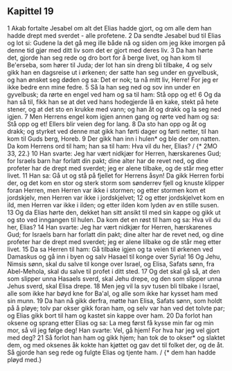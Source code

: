 ## Kapittel 19

1 Akab fortalte Jesabel om alt det Elias hadde gjort, og om alle dem han hadde drept med sverdet - alle profetene.
2 Da sendte Jesabel bud til Elias og lot si: Gudene la det gå meg ille både nå og siden om jeg ikke imorgen på denne tid gjør med ditt liv som det er gjort med deres liv.
3 Da han hørte det, gjorde han seg rede og dro bort for å berge livet, og han kom til Be'erseba, som hører til Juda; der lot han sin dreng bli tilbake,
4 og selv gikk han en dagsreise ut i ørkenen; der satte han seg under en gyvelbusk, og han ønsket seg døden og sa: Det er nok; ta nå mitt liv, Herre! For jeg er ikke bedre enn mine fedre.
5 Så la han seg ned og sov inn under en gyvelbusk; da rørte en engel ved ham og sa til ham: Stå opp og et!
6 Og da han så til, fikk han se at det ved hans hodegjerde lå en kake, stekt på hete stener, og at det sto en krukke med vann; og han åt og drakk og la seg ned igjen.
7 Men Herrens engel kom igjen annen gang og rørte ved ham og sa: Stå opp og et! Ellers blir veien deg for lang.
8 Da sto han opp og åt og drakk; og styrket ved denne mat gikk han førti dager og førti netter, til han kom til Guds berg, Horeb.
9 Der gikk han inn i hulen* og ble der om natten. Da kom Herrens ord til ham; han sa til ham: Hva vil du her, Elias? / {* 2MO 33, 22.}
10 Han svarte: Jeg har vært nidkjær for Herren, hærskarenes Gud; for Israels barn har forlatt din pakt; dine alter har de revet ned, og dine profeter har de drept med sverdet; jeg er alene tilbake, og de står meg etter livet.
11 Han sa: Gå ut og stå på fjellet for Herrens åsyn! Da gikk Herren forbi der, og det kom en stor og sterk storm som sønderrev fjell og knuste klipper foran Herren, men Herren var ikke i stormen; og etter stormen kom et jordskjelv, men Herren var ikke i jordskjelvet;
12 og etter jordskjelvet kom en ild, men Herren var ikke i ilden; og etter ilden kom lyden av en stille susen.
13 Og da Elias hørte den, dekket han sitt ansikt til med sin kappe og gikk ut og sto ved inngangen til hulen. Da kom det en røst til ham og sa: Hva vil du her, Elias?
14 Han svarte: Jeg har vært nidkjær for Herren, hærskarenes Gud; for Israels barn har forlatt din pakt; dine alter har de revet ned, og dine profeter har de drept med sverdet; jeg er alene lilbake og de står meg etter livet.
15 Da sa Herren til ham: Gå tilbake igjen og ta veien til ørkenen ved Damaskus og gå inn i byen og salv Hasael til konge over Syria!
16 Og Jehu, Nimsis sønn, skal du salve til konge over Israel, og Elisa, Safats sønn, fra Abel-Mehola, skal du salve til profet i ditt sted.
17 Og det skal gå så, at den som slipper unna Hasaels sverd, skal Jehu drepe, og den som slipper unna Jehus sverd, skal Elisa drepe.
18 Men jeg vil la syv tusen bli tilbake i Israel, alle som ikke har bøyd kne for Ba'al, og alle som ikke har kysset ham med sin munn.
19 Da han nå gikk derfra, møtte han Elisa, Safats sønn, som holdt på å pløye; tolv par okser gikk foran ham, og selv var han ved det tolvte par; og Elias gikk bort til ham og kastet sin kappe over ham.
20 Da forlot han oksene og sprang etter Elias og sa: La meg først få kysse min far og min mor, så vil jeg følge deg! Han svarte: Vel, gå hjem! For hva har jeg vel gjort med deg?
21 Så forlot han ham og gikk hjem; han tok de to okser* og slaktet dem, og med oksenes åk kokte han kjøttet og gav det til folket der, og de åt. Så gjorde han seg rede og fulgte Elias og tjente ham. / {* dem han hadde pløyd med.}
